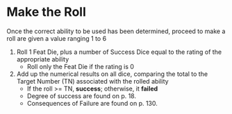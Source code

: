 # Make the Roll

Once the correct ability to be used has been determined, proceed to make a roll are given a value ranging 1 to 6
1. Roll 1 Feat Die, plus a number of Success Dice equal to the rating of the appropriate ability
	- Roll only the Feat Die if the rating is 0
2. Add up the numerical results on all dice, comparing the total to the Target Number (TN) associated with the rolled ability
	- If the roll >= TN, **success**; otherwise, it **failed**
	- Degree of success are found on p. 18.
	- Consequences of Failure are found on p. 130.